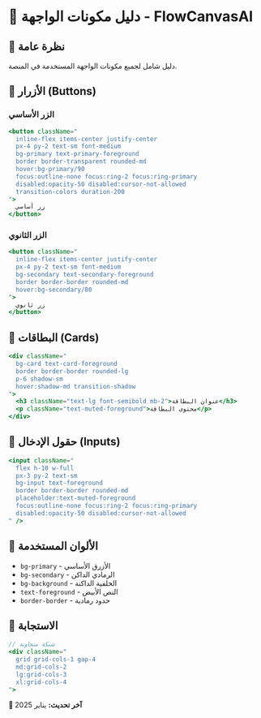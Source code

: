 # 🧩 دليل مكونات الواجهة - FlowCanvasAI

## 🎯 **نظرة عامة**
دليل شامل لجميع مكونات الواجهة المستخدمة في المنصة.

## 🔘 **الأزرار (Buttons)**

### **الزر الأساسي**
```jsx
<button className="
  inline-flex items-center justify-center
  px-4 py-2 text-sm font-medium
  bg-primary text-primary-foreground
  border border-transparent rounded-md
  hover:bg-primary/90
  focus:outline-none focus:ring-2 focus:ring-primary
  disabled:opacity-50 disabled:cursor-not-allowed
  transition-colors duration-200
">
  زر أساسي
</button>
```

### **الزر الثانوي**
```jsx
<button className="
  inline-flex items-center justify-center
  px-4 py-2 text-sm font-medium
  bg-secondary text-secondary-foreground
  border border-border rounded-md
  hover:bg-secondary/80
">
  زر ثانوي
</button>
```

## 📄 **البطاقات (Cards)**
```jsx
<div className="
  bg-card text-card-foreground
  border border-border rounded-lg
  p-6 shadow-sm
  hover:shadow-md transition-shadow
">
  <h3 className="text-lg font-semibold mb-2">عنوان البطاقة</h3>
  <p className="text-muted-foreground">محتوى البطاقة</p>
</div>
```

## 📝 **حقول الإدخال (Inputs)**
```jsx
<input className="
  flex h-10 w-full
  px-3 py-2 text-sm
  bg-input text-foreground
  border border-border rounded-md
  placeholder:text-muted-foreground
  focus:outline-none focus:ring-2 focus:ring-primary
  disabled:opacity-50 disabled:cursor-not-allowed
" />
```

## 🎨 **الألوان المستخدمة**
- `bg-primary` - الأزرق الأساسي
- `bg-secondary` - الرمادي الداكن
- `bg-background` - الخلفية الداكنة
- `text-foreground` - النص الأبيض
- `border-border` - حدود رمادية

## 📱 **الاستجابة**
```jsx
// شبكة متجاوبة
<div className="
  grid grid-cols-1 gap-4
  md:grid-cols-2
  lg:grid-cols-3
  xl:grid-cols-4
">
```

**📅 آخر تحديث:** يناير 2025